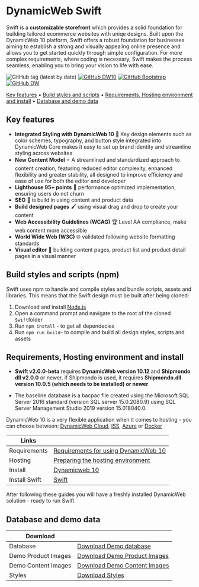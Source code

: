 # DynamicWeb Swift

Swift is a **customizable storefront** which provides a solid foundation for building tailored ecommerce websites with uniqe designs.
Built upon the DynamicWeb 10 platform, Swift offers a robust foundation for businesses aiming to establish a strong and visually appealing online presence and allows you to get started quickly through simple configuration. For more complex requirements, where coding is necessary, Swift makes the process seamless, enabling you to bring your vision to life with ease.

![GitHub tag (latest by date)](https://img.shields.io/github/v/tag/dynamicweb/Swift?color=black&label=Swift%20Release) [![GitHub DW10](https://img.shields.io/badge/DynamicWeb10%20Release-v10.12.0-blue)](https://doc.dynamicweb.dev/) [![GitHub Bootstrap](https://img.shields.io/badge/Bootstrap-v5.3.3-purple)](https://getbootstrap.com/) [![GitHub DW](https://img.shields.io/badge/Swift-documentation-darkblue)](https://doc.dynamicweb.dev/swift/getting-started/index.html) 

[Key features](#key-features) • [Build styles and scripts](#build-styles-and-scripts-npm) • [Requirements, Hosting environment and install](#requirements-hosting-environment-and-install) • [Database and demo data](#database-and-demo-data)

## Key features

* **Integrated Styling with DynamicWeb 10** :art: Key design elements such as color schemes, typography, and button style integrated into DynamicWeb Core makes it easy to set up brand identity and streamline styling across websites
* **New Content Model** :star: A streamlined and standardized approach to content creation, featuring reduced editor complexity, enhanced flexibility and greater stability, all designed to improve efficiency and ease of use for both the editor and developer
* **Lighthouse 95+ points** :100: performance optimized implementation, ensuring users do not churn
* **SEO** :pencil:  is build in using content and product data
* **Build designed pages** :paintbrush: using visual drag and drop to create your content
* **Web Accessibility Guidelines (WCAG)** :trophy: Level AA compliance, make web content more accessible
* **World Wide Web (W3C)** :globe_with_meridians: validated following website formatting standards
* **Visual editor** :rainbow: building content pages, product list and product detail pages in a visual manner

## Build styles and scripts (npm)

Swift uses npm to handle and compile styles and bundle scripts, assets and libraries. This means that the Swift design must be built after being cloned:

1. Download and install [Node.js](https://nodejs.org/en/)
2. Open a command prompt and navigate to the root of the cloned `Swift`folder
3. Run `npm install` - to get all dependecies
4. Run `npm run build`- to compile and build all design styles, scripts and assets

## Requirements, Hosting environment and install

* **Swift v2.0.0-beta** requires **DynamicWeb version 10.12** and **Shipmondo dll v2.0.0** or newer, if Shipmondo is used, it requires **Shipmondo.dll version 10.0.5 (which needs to be installed) or newer**

* The baseline database is a bacpac file created using the Microsoft SQL Server 2016 standard (version SQL server 15.0.2080.9) using SQL Server Management Studio 2019 version 15.018040.0.

DynamicWeb 10 is a very flexible application when it comes to hosting - you can choose between: [DynamicWeb Cloud](https://doc.dynamicweb.dev/documentation/fundamentals/setup/hosting/dynamicweb-cloud.html), [ISS](https://doc.dynamicweb.dev/documentation/fundamentals/setup/hosting/running-in-IIS.html), [Azure](https://doc.dynamicweb.dev/documentation/fundamentals/setup/hosting/running-in-azure.html) or [Docker](https://doc.dynamicweb.dev/documentation/fundamentals/setup/hosting/running-in-docker.html)

| Links |      |
| ------ | ------ |
| Requirements | [Requirements for using DynamicWeb 10](https://doc.dynamicweb.dev/documentation/fundamentals/setup/requirements.html "Requirements for using DynamicWeb 10")|
| Hosting| [Preparing the hosting environment](https://doc.dynamicweb.dev/documentation/fundamentals/setup/hosting "Preparing the hosting environment")|
| Install | [Dynamicweb 10](https://doc.dynamicweb.dev/documentation/fundamentals/setup/installation/index.html "Install Dynamicweb 10") |
| Install Swift | [Swift](https://doc.dynamicweb.dev/swift/getting-started/install-swift.html "Install Swift") |

After following these guides you will have a freshly installed DynamicWeb solution - ready to run Swift.

## Database and demo data

| Download |      |
| ------ | ------ |
| Database | [Download Demo database](https://doc.dynamicweb.com/downloads/swift#sideNavTitle1-2 "Download Database")|
| Demo Product Images | [Download Demo Product Images](https://doc.dynamicweb.com/downloads/swift#sideNavTitle1-2 "Download Demo Product Images") |
| Demo Content Images | [Download Demo Content Images](https://doc.dynamicweb.com/downloads/swift#sideNavTitle1-2 "Download Demo Content Images") |
| Styles | [Download Styles](https://doc.dynamicweb.com/downloads/swift#sideNavTitle1-2  "Download Styles") |